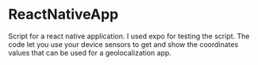 # ReactNativeApp
Script for a react native application.
I used expo for testing the script.
The code let you use your device sensors to get and show the coordinates values that can be used for a geolocalization app.

